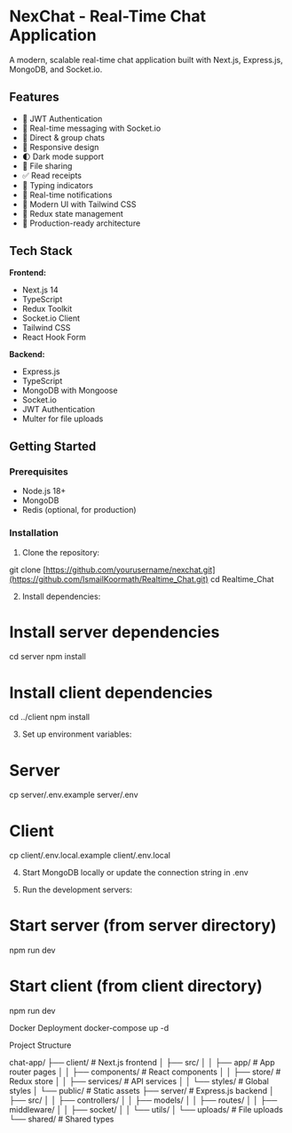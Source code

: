 # NexChat - Real-Time Chat Application

A modern, scalable real-time chat application built with Next.js, Express.js, MongoDB, and Socket.io.

## Features

- 🔐 JWT Authentication
- 💬 Real-time messaging with Socket.io
- 👥 Direct & group chats
- 📱 Responsive design
- 🌓 Dark mode support
- 📁 File sharing
- ✅ Read receipts
- 💭 Typing indicators
- 🔔 Real-time notifications
- 🎨 Modern UI with Tailwind CSS
- 🔄 Redux state management
- 🚀 Production-ready architecture

## Tech Stack

**Frontend:**
- Next.js 14
- TypeScript
- Redux Toolkit
- Socket.io Client
- Tailwind CSS
- React Hook Form

**Backend:**
- Express.js
- TypeScript
- MongoDB with Mongoose
- Socket.io
- JWT Authentication
- Multer for file uploads

## Getting Started

### Prerequisites

- Node.js 18+
- MongoDB
- Redis (optional, for production)

### Installation

1. Clone the repository:

git clone [https://github.com/yourusername/nexchat.git](https://github.com/IsmailKoormath/Realtime_Chat.git)
cd Realtime_Chat

2. Install dependencies:

# Install server dependencies
cd server
npm install

# Install client dependencies
cd ../client
npm install

3. Set up environment variables:

# Server
cp server/.env.example server/.env

# Client
cp client/.env.local.example client/.env.local

4. Start MongoDB locally or update the connection string in .env

5. Run the development servers:

# Start server (from server directory)
npm run dev

# Start client (from client directory)
npm run dev

Docker Deployment
docker-compose up -d

Project Structure

chat-app/
├── client/              # Next.js frontend
│   ├── src/
│   │   ├── app/        # App router pages
│   │   ├── components/ # React components
│   │   ├── store/      # Redux store
│   │   ├── services/   # API services
│   │   └── styles/     # Global styles
│   └── public/         # Static assets
├── server/             # Express.js backend
│   ├── src/
│   │   ├── controllers/
│   │   ├── models/
│   │   ├── routes/
│   │   ├── middleware/
│   │   ├── socket/
│   │   └── utils/
│   └── uploads/        # File uploads
└── shared/             # Shared types


